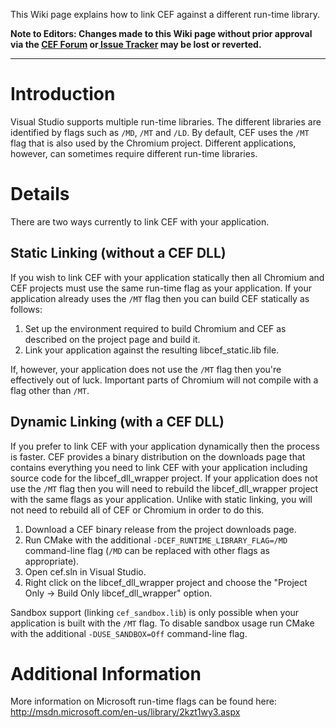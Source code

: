 This Wiki page explains how to link CEF against a different run-time library.

**Note to Editors: Changes made to this Wiki page without prior approval via the [CEF Forum](http://magpcss.org/ceforum/) or[ Issue Tracker](https://bitbucket.org/chromiumembedded/cef/issues?status=new&status=open) may be lost or reverted.**

***
# Introduction

Visual Studio supports multiple run-time libraries. The different libraries are identified by flags such as `/MD`, `/MT` and `/LD`. By default, CEF uses the `/MT` flag that is also used by the Chromium project. Different applications, however, can sometimes require different run-time libraries.

# Details

There are two ways currently to link CEF with your application.

## Static Linking (without a CEF DLL)

If you wish to link CEF with your application statically then all Chromium and CEF projects must use the same run-time flag as your application.  If your application already uses the `/MT` flag then you can build CEF statically as follows:

  1. Set up the environment required to build Chromium and CEF as described on the project page and build it.
  1. Link your application against the resulting libcef\_static.lib file.

If, however, your application does not use the `/MT` flag then you're effectively out of luck. Important parts of Chromium will not compile with a flag other than `/MT`.

## Dynamic Linking (with a CEF DLL)

If you prefer to link CEF with your application dynamically then the process is faster. CEF provides a binary distribution on the downloads page that contains everything you need to link CEF with your application including source code for the libcef\_dll\_wrapper project. If your application does not use the `/MT` flag then you will need to rebuild the libcef\_dll\_wrapper project with the same flags as your application. Unlike with static linking, you will not need to rebuild all of CEF or Chromium in order to do this.

  1. Download a CEF binary release from the project downloads page.
  1. Run CMake with the additional `-DCEF_RUNTIME_LIBRARY_FLAG=/MD` command-line flag (`/MD` can be replaced with other flags as appropriate).
  1. Open cef.sln in Visual Studio.
  1. Right click on the libcef\_dll\_wrapper project and choose the "Project Only -> Build Only libcef\_dll\_wrapper" option.

Sandbox support (linking `cef_sandbox.lib`) is only possible when your application is built with the `/MT` flag. To disable sandbox usage run CMake with the additional `-DUSE_SANDBOX=Off` command-line flag.

# Additional Information

More information on Microsoft run-time flags can be found here:
http://msdn.microsoft.com/en-us/library/2kzt1wy3.aspx